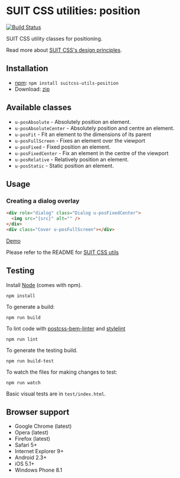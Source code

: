 # SUIT CSS utilities: position

[![Build Status](https://travis-ci.org/suitcss/utils-position.svg?branch=master)](https://travis-ci.org/suitcss/utils-position)

SUIT CSS utility classes for positioning.

Read more about [SUIT CSS's design principles](https://github.com/suitcss/suit/).

## Installation

* [npm](http://npmjs.org/): `npm install suitcss-utils-position`
* Download: [zip](https://github.com/suitcss/utils-position/releases/latest)

## Available classes

* `u-posAbsolute` - Absolutely position an element.
* `u-posAbsoluteCenter` - Absolutely position and centre an element.
* `u-posFit` - Fit an element to the dimensions of its parent
* `u-posFullScreen` - Fixes an element over the viewport
* `u-posFixed` - Fixed position an element.
* `u-posFixedCenter` - Fix an element in the centre of the viewport
* `u-posRelative` - Relatively position an element.
* `u-posStatic` - Static position an element.

## Usage

### Creating a dialog overlay

``` html
<div role="dialog" class="Dialog u-posFixedCenter">
  <img src="{src}" alt="" />
</div>
<div class="Cover u-posFullScreen"></div>
```

[Demo](http://codepen.io/simonsmith/pen/qbGaPK)

Please refer to the README for [SUIT CSS utils](https://github.com/suitcss/utils/)

## Testing

Install [Node](http://nodejs.org) (comes with npm).

```
npm install
```

To generate a build:

```
npm run build
```

To lint code with [postcss-bem-linter](https://github.com/postcss/postcss-bem-linter) and [stylelint](http://stylelint.io/)

```
npm run lint
```

To generate the testing build.

```
npm run build-test
```

To watch the files for making changes to test:

```
npm run watch
```

Basic visual tests are in `test/index.html`.

## Browser support

* Google Chrome (latest)
* Opera (latest)
* Firefox (latest)
* Safari 5+
* Internet Explorer 9+
* Android 2.3+
* iOS 5.1+
* Windows Phone 8.1
